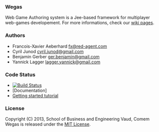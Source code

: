 ### Wegas
Web Game Authoring system is a Jee-based framework for multiplayer web-games developement. 
For more informations, check our [wiki pages](http://github.com/Heigvd/Wegas/wiki).

### Authors
*   Francois-Xavier Aeberhard fx@red-agent.com
*   Cyril Junod cyril.junod@gmail.com
*   Benjamin Gerber ger.benjamin@gmail.com
*   Yannick Lagger lagger.yannick@gmail.com

### Code Status
* [![Build Status](https://travis-ci.org/Heigvd/Wegas.png?branch=master)](https://travis-ci.org/Heigvd/Wegas)
* [Documentation]
* [Getting started tutorial](https://github.com/Heigvd/Wegas/wiki)

### License
Copyright (C) 2013, School of Business and Engineering Vaud, Comem  
Wegas is released under the [MIT License](http://www.opensource.org/licenses/MIT).
